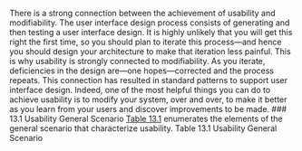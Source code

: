 There is a strong connection between the achievement of usability and modifiability. The user interface design process consists of generating and then testing a user interface design. It is highly unlikely that you will get this right the first time, so you should plan to iterate this process—and hence you should design your architecture to make that iteration less painful. This is why usability is strongly connected to modifiability. As you iterate, deficiencies in the design are—one hopes—corrected and the process repeats. This connection has resulted in standard patterns to support user interface design. Indeed, one of the most helpful things you can do to achieve usability is to modify your system, over and over, to make it better as you learn from your users and discover improvements to be made. ### 13.1 Usability General Scenario [Table 13.1](ch13.xhtml#ch13tab01) enumerates the elements of the general scenario that characterize usability. Table 13.1 Usability General Scenario